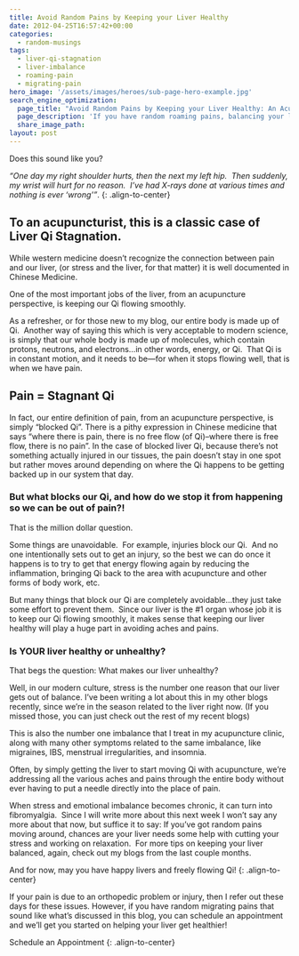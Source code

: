 ```yaml
---
title: Avoid Random Pains by Keeping your Liver Healthy
date: 2012-04-25T16:57:42+00:00
categories:
  - random-musings
tags:
  - liver-qi-stagnation
  - liver-imbalance
  - roaming-pain
  - migrating-pain
hero_image: '/assets/images/heroes/sub-page-hero-example.jpg'
search_engine_optimization:
  page_title: "Avoid Random Pains by Keeping your Liver Healthy: An Acupuncturist's Tip for Decreasing Pain"
  page_description: 'If you have random roaming pains, balancing your liver with acupuncture can help get to the source of the niggling pains that "come out of nowhere". '
  share_image_path:
layout: post
---
```


Does this sound like you?

*“One day my right shoulder hurts, then the next my left hip.&nbsp; Then suddenly, my wrist will hurt for no reason.&nbsp; I’ve had X-rays done at various times and nothing is ever ‘wrong'”*.
{: .align-to-center}

## To an acupuncturist, this is a classic case of Liver Qi Stagnation.

While western medicine doesn’t recognize the connection between pain and our liver, (or stress and the liver, for that matter) it is well documented in Chinese Medicine.

One of the most important jobs of the liver, from an acupuncture perspective, is keeping our Qi flowing smoothly.

As a refresher, or for those new to my blog, our entire body is made up of Qi.&nbsp; Another way of saying this which is very acceptable to modern science, is simply that our whole body is made up of molecules, which contain protons, neutrons, and electrons…in other words, energy, or Qi.&nbsp; That Qi is in constant motion, and it needs to be—for when it stops flowing well, that is when we have pain.

## Pain = Stagnant Qi

In fact, our entire definition of pain, from an acupuncture perspective, is simply “blocked Qi”. There is a pithy expression in Chinese medicine that says “where there is pain, there is no free flow (of Qi)–where there is free flow, there is no pain”. In the case of blocked liver Qi, because there’s not something actually injured in our tissues, the pain doesn’t stay in one spot but rather moves around depending on where the Qi happens to be getting backed up in our system that day.

### But what blocks our Qi, and how do we stop it from happening so we can be out of pain?!&nbsp;

That is the million dollar question.

Some things are unavoidable.&nbsp; For example, injuries block our Qi.&nbsp; And no one intentionally sets out to get an injury, so the best we can do once it happens is to try to get that energy flowing again by reducing the inflammation, bringing Qi back to the area with acupuncture and other forms of body work, etc.

But many things that block our Qi are completely avoidable…they just take some effort to prevent them.&nbsp; Since our liver is the #1 organ whose job it is to keep our Qi flowing smoothly, it makes sense that keeping our liver healthy will play a huge part in avoiding aches and pains.

### Is YOUR liver healthy or unhealthy?

That begs the question: What makes our liver unhealthy?&nbsp;

Well, in our modern culture, stress is the number one reason that our liver gets out of balance. I’ve been writing a lot about this in my other blogs recently, since we’re in the season related to the liver right now. (If you missed those, you can just check out the rest of my recent blogs)

This is also the number one imbalance that I treat in my acupuncture clinic, along with many other symptoms related to the same imbalance, like migraines, IBS, menstrual irregularities, and insomnia.

Often, by simply getting the liver to start moving Qi with acupuncture, we’re addressing all the various aches and pains through the entire body without ever having to put a needle directly into the place of pain.

When stress and emotional imbalance becomes chronic, it can turn into fibromyalgia.&nbsp; Since I will write more about this next week I won’t say any more about that now, but suffice it to say: If you’ve got random pains moving around, chances are your liver needs some help with cutting your stress and working on relaxation.&nbsp; For more tips on keeping your liver balanced, again, check out my blogs from the last couple months.

And for now, may you have happy livers and freely flowing Qi!
{: .align-to-center}

If your pain is due to an orthopedic problem or injury, then I refer out these days for these issues. However, if you have random migrating pains that sound like what’s discussed in this blog, you can schedule an appointment and we’ll get you started on helping your liver get healthier!

Schedule an Appointment
{: .align-to-center}